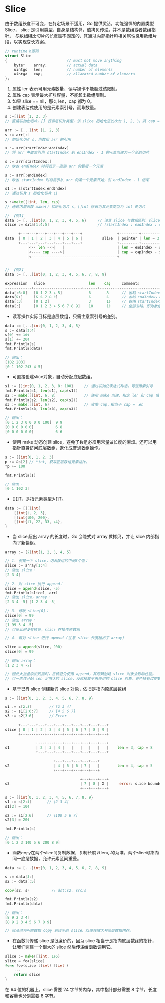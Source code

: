 
Slice
=========

由于数组长度不可变，在特定场景不适用，Go 提供灵活，功能强悍的内置类型 Slice，
slice 是引用类型，自身是结构体，值拷贝传递，并不是数组或者数组指针。
与数组相比切片的长度是不固定的，其通过内部指针和相关属性引用数组片段，以实现变长方案。

```c
// runtime.h源码
struct Slice
{                           // must not move anything
    byte*    array;         // actual data
    uintgo   len;           // number of elements
    uintgo   cap;           // allocated number of elements
};

```

1. 属性 len 表示可用元素数量，读写操作不能超过该限制。
2. 属性 cap 表示最大扩张容量，不能超出数组限制。
3. 如果 slice == nil，那么 len，cap 都为 0。
4. 创建表达式使用的是元素索引号，而非数量。

```go
s :=[]int {1, 2, 3}
// 直接初始化切片，[] 表示是切片类型，该 slice 初始化值依次为 1, 2, 3。其 cap = len = 3

arr := [...]int {1, 2, 3}
s := arr[:]
// 初始化切片 s，为数组 arr 的引用

s := arr[startIndex:endIndex]
// 将 arr 中取索引为 startIndex 到 endIndex - 1 的元素创建为一个新的切片

s := arr[startIndex:]
// 缺省 endIndex 时将表示一直到 arr 的最后一个元素

s := arr[:endIndex]
// 缺省 startIndex 时将表示从 arr 的第一个元素开始，到 endIndex - 1 结束

s1 := s[startIndex:endIndex]
// 通过切片 s 初始化切片 s1

s :=make([]int, len, cap)
// 通过内置函数 make() 初始化切片 s，[]int 标识为其元素类型为 int 的切片

// 【例1】
data := [...]int{0, 1, 2, 3, 4, 5, 6}     // 注意 slice 与数组区别，slice无...
slice := data[1:4:5]                      // [startIndex : endIndex : capIndex]

      +---+---+---+---+---+---+---+                +---------+---------+---------+
data  | 0 | 1 | 2 | 3 | 4 | 5 | 6 |         slice  | pointer | len = 3 | cap = 4 |
      +---+---+---+---+---+---+---+                +---------+---------+---------+
          |<-- len -->|   |                        | len = endIndex - startIndex
          |<---- cap ---->|                        | cap = capIndex - startIndex
          |<---------------------------------------+


// 【例2】
data := [...]int{0, 1, 2, 3, 4, 5, 6, 7, 8, 9}

expression   slice                    len    cap     comments
------------+----------------------+------+-------+-----------------------------
data[:6:8]   [0 1 2 3 4 5]            6       8      // 省略 startIndex
data[5:]     [5 6 7 8 9]              5       5      // 省略 endIndex，capIndex
data[:3]     [0 1 2]                  3       10     // 省略 startIndex，capIndex
data[:]      [0 1 2 3 4 5 6 7 8 9]    10      10     // 全部省略，即为数组 data 的引用
```

- 读写操作实际目标是底层数组，只需注意索引号的差别。

```go
data := [...]int{0, 1, 2, 3, 4, 5}
s := data[2:4]
s[0] += 100
s[1] += 200
fmt.Println(s)
fmt.Println(data)

// 输出：
[102 203]
[0 1 102 203 4 5]
```

- 可直接创建slice对象，自动分配底层数组。

```go
s1 := []int{0, 1, 2, 3, 8: 100}     // 通过初始化表达式构造，可使用索引号
fmt.Println(s1, len(s1), cap(s1))
s2 := make([]int, 6, 8)             // 使用 make 创建，指定 len 和 cap 值
fmt.Println(s2, len(s2), cap(s2))
s3 := make([]int, 6)                // 省略 cap，相当于 cap = len
fmt.Println(s3, len(s3), cap(s3))

// 输出：
[0 1 2 3 0 0 0 0 100]  9 9
[0 0 0 0 0 0]          6 8
[0 0 0 0 0 0]          6 6
```

- 使用 make 动态创建 slice，避免了数组必须用常量做长度的麻烦。还可以用指针直接访问底层数组，退化成普通数组操作。

```go
s := []int{0, 1, 2, 3}
p := &s[2] // *int, 获取底层数组元素指针。
*p += 100

fmt.Println(s)

// 输出：
[0 1 102 3]
```

- [][]T，是指元素类型为[]T。

```go
data := [][]int{
    []int{1, 2, 3},
    []int{100, 200},
    []int{11, 22, 33, 44},
}
```

- 当 slice 超出 array 的长度时，Go 会隐式对 array 做拷贝，并让 slice 内部指向了新数组。

```go
array := [5]int{1, 2, 3, 4, 5}

// 1. 创建一个 slice，切出数组的中间3个值：
slice := array[1:4]
// 输出 slice：
[2 3 4]

// 2. 对 slice 执行 append：
slice = append(slice, -5)
fmt.Println(slice1, arr)
// 输出 slice，array：
[2 3 4 -5] [1 2 3 4 -5]

// 3. 修改 slice[0]：
slice[0] = 99
// 输出 array：
[1 99 3 4 -5]
// 可见此时没有拷贝，slice 在操作原数组

// 4. 再对 slice 进行 append (注意 slice 长度超出了 array)

slice = append(slice, 100)
slice[0] = 99

// 输出 array：
[1 2 3 4 -5]

// 因此大批量添加数据时，应该避免使用 append，其频繁创建 slice 对象会影响性能。
// 可一次性分配 len 足够大的 slice，及时释放不再使用的 slice 对象。避免持有过期数组，GC 无法回收。
```

- 基于已有 slice 创建新的 slice 对象，依旧是指向原底层数组

```go
s := []int{0, 1, 2, 3, 4, 5, 6, 7, 8, 9}

s1 := s[2:5]        // [2 3 4]
s2 := s1[2:6:7]     // [4 5 6 7]
s3 := s2[3:6]       // Error

      +---+---+---+---+---+---+---+---+---+---+
slice | 0 | 1 | 2 | 3 | 4 | 5 | 6 | 7 | 8 | 9 |
      +---+---+---+---+---+---+---+---+---+---+

              +---+---+---+---+---+---+---+---+
s1            | 2 | 3 | 4 |   |   |   |   |   |    len = 3, cap = 8
              +---+---+---+---+---+---+---+---+

                      +---+---+---+---+---+
s2                    | 4 | 5 | 6 | 7 |   |        len = 4, cap = 5
                      +---+---+---+---+---+

                                  +---+---+---+
s3                                | 7 | 8 | X |     error: slice bounds out of range
                                  +---+---+---+

s := []int{0, 1, 2, 3, 4, 5, 6, 7, 8, 9}
s1 := s[2:5]       // [2 3 4]
s1[2] = 100

s2 := s1[2:6]      // [100 5 6 7]
s2[3] = 200

fmt.Println(s)

// 输出：
[0 1 2 3 100 5 6 200 8 9]
```

- 函数copy在两个slice间复制数据，复制长度以len小的为准。两个slice可指向同一底层数据，允许元素区间重叠。

```go
data := [...]int{0, 1, 2, 3, 4, 5, 6, 7, 8, 9}

s := data[8:]
s2 := data[:5]

copy(s2, s)          // dst:s2, src:s

fmt.Println(s2)
fmt.Println(data)

// 输出：
[8 9 2 3 4]
[8 9 2 3 4 5 6 7 8 9]

// 应及时将所需数据 copy 到较小的 slice，以便释放大号底层数据内存。
```

- 在函数间传递 slice 是很廉价的，因为 slice 相当于是指向底层数组的指针，让我们创建一个很大的 slice 然后传递给函数调用它。

```go
slice := make([]int, 1e6)
slice = foo(slice)
func foo(slice []int) []int {
    ...
    return slice
}
```

在 64 位的机器上，slice 需要 24 字节的内存，其中指针部分需要 8 字节，长度和容量也分别需要 8 字节。
